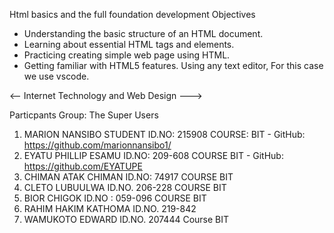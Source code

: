 Html basics and the full foundation development
Objectives
* Understanding the basic structure of an HTML document.
* Learning about essential HTML tags and elements.
* Practicing creating simple web page using HTML.
* Getting familiar with HTML5 features.
Using any text editor, For this case we use vscode.

<-- Internet Technology and Web Design --->

Particpants
Group: The Super Users
1. MARION NANSIBO STUDENT ID.NO: 215908 COURSE: BIT - GitHub: https://github.com/marionnansibo1/
2. EYATU PHILLIP ESAMU ID.NO: 209-608 COURSE BIT - GitHub: https://github.com/EYATUPE
3. CHIMAN ATAK CHIMAN ID.NO: 74917 COURSE BIT
4. CLETO LUBUULWA ID.NO.  206-228 COURSE BIT
5. BIOR CHIGOK ID.NO : 059-096 COURSE BIT
6. RAHIM HAKIM KATHOMA ID.NO. 219-842
7. WAMUKOTO EDWARD ID.NO. 207444 Course BIT

